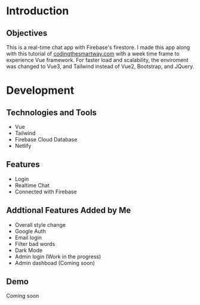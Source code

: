 # Introduction
## Objectives
This is a real-time chat app with Firebase's firestore. I made this app along with this tutorial of [codingthesmartway.com](https://codingthesmartway.com/vue-js-2-and-firebase/) with a week time frame to experience Vue framework. 
For faster load and scalability, the enviroment was changed to Vue3, and Tailwind instead of Vue2, Bootstrap, and JQuery.

# Development
## Technologies and Tools
- Vue
- Tailwind
- Firebase Cloud Database
- Netlify

## Features
- Login
- Realtime Chat 
- Connected with Firebase

## Addtional Features Added by Me
- Overall style change
- Google Auth
- Email login
- Filter bad words
- Dark Mode 
- Admin login (Work in the progress)
- Admin dashboad (Coming soon)

## Demo
Coming soon
